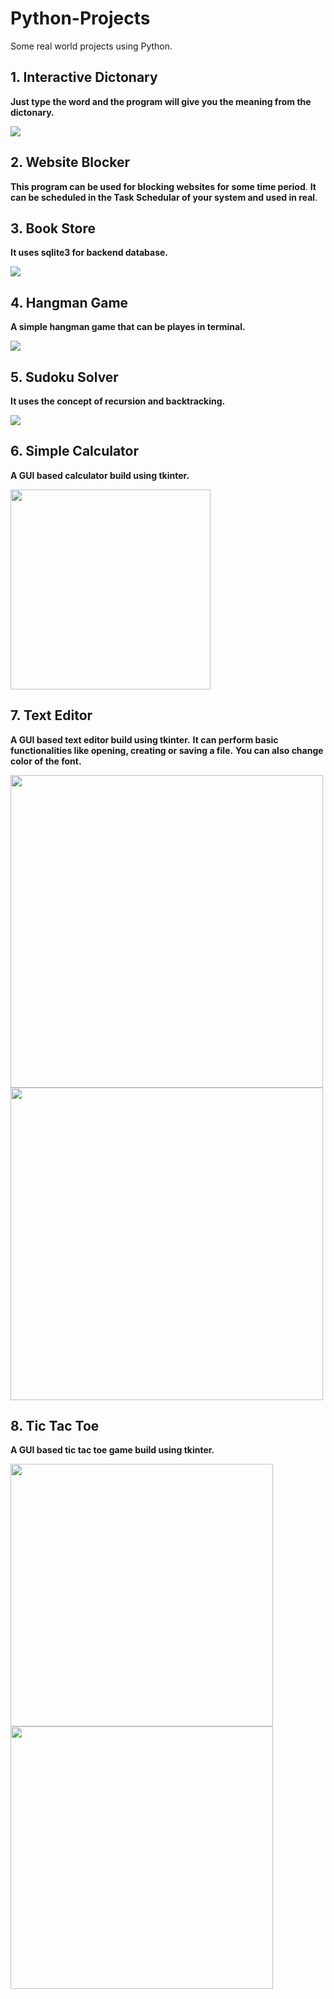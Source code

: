 # Python-Projects
Some real world projects using Python.


## 1. Interactive Dictonary
**Just type the word and the program will give you the meaning from the dictonary.**

![](Interactive%20Dictonary/Screenshot.png)

## 2. Website Blocker
**This program can be used for blocking websites for some time period**.
**It can be scheduled in the Task Schedular of your system and used in real**.

## 3. Book Store
**It uses sqlite3 for backend database.**

![](Book%20Store/Screenshot.png)

## 4. Hangman Game
**A simple hangman game that can be playes in terminal.**

![](Hangman/Screenshot.png)

## 5. Sudoku Solver
**It uses the concept of recursion and backtracking.**

![](Sudoku%20Solver/Screenshot.png)

## 6. Simple Calculator
**A GUI based calculator build using tkinter.**

<img src="Simple%20Calculator/Screenshot.png" width="320">

## 7. Text Editor
**A GUI based text editor build using tkinter.**
**It can perform basic functionalities like opening, creating or saving a file.**
**You can also change color of the font.**

<img src="Text%20Editor/Screenshot_filemenu.png" width="500">         <img src="Text%20Editor/Screenshot_editmenu.png" width="500">

## 8. Tic Tac Toe
**A GUI based tic tac toe game build using tkinter.**

<img src="Tic%20Tac%20Toe/Screenshot_win.png" width="420">    <img src="Tic%20Tac%20Toe/Screenshot_tie.png" width="420">
